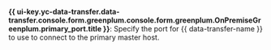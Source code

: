 **{{ ui-key.yc-data-transfer.data-transfer.console.form.greenplum.console.form.greenplum.OnPremiseGreenplum.primary_port.title }}**: Specify the port for {{ data-transfer-name }} to use to connect to the primary master host.
